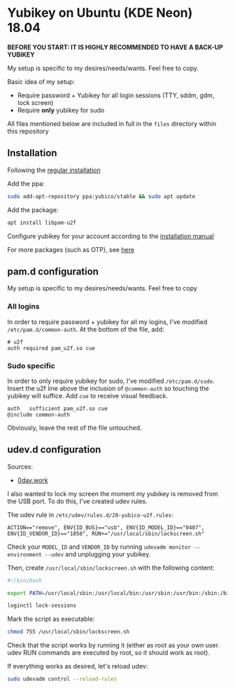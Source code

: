 # Yubikey on Ubuntu (KDE Neon) 18.04

**BEFORE YOU START: IT IS HIGHLY RECOMMENDED TO HAVE A BACK-UP YUBIKEY**

My setup is specific to my desires/needs/wants. Feel free to copy.

Basic idea of my setup:

* Require password + Yubikey for all login sessions (TTY, sddm, gdm, lock screen)
* Require **only** yubikey for sudo

All files mentioned below are included in full in the `files` directory within this repository

## Installation
Following the [regular installation](https://support.yubico.com/support/solutions/articles/15000011356-ubuntu-linux-login-guide-u2f)

Add the ppa:
```bash
sudo add-apt-repository ppa:yubico/stable && sudo apt update
```

Add the package:
```bash
apt install libpam-u2f
```

Configure yubikey for your account according to the [installation manual]()

For more packages (such as OTP), see [here](https://support.yubico.com/support/solutions/articles/15000010964-enabling-the-yubico-ppa-on-ubuntu)

## pam.d configuration
My setup is specific to my desires/needs/wants. Feel free to copy

### All logins
In order to require password + yubikey for all my logins, I've modified `/etc/pam.d/common-auth`. At the bottom of the file, add:
```
# u2f
auth required pam_u2f.so cue
```

### Sudo specific
In order to only require yubikey for sudo, I've modified `/etc/pam.d/sudo`. Insert the u2f line above the inclusion of `@common-auth` so touching the yubikey will suffice. Add `cue` to receive visual feedback.

```
auth   sufficient pam_u2f.so cue
@include common-auth
```

Obviously, leave the rest of the file untouched.


## udev.d configuration
Sources:

* [0day.work](https://0day.work/locking-the-screen-when-removing-a-yubikey/)

I also wanted to lock my screen the moment my yubikey is removed from the USB port. To do this, I've created udev rules.

The udev rule in `/etc/udev/rules.d/20-yubico-u2f.rules`:
```
ACTION=="remove", ENV{ID_BUS}=="usb", ENV{ID_MODEL_ID}=="0407", ENV{ID_VENDOR_ID}=="1050", RUN+="/usr/local/sbin/lockscreen.sh"
```

Check your `MODEL_ID` and `VENDOR_ID` by running `udevadm monitor --environment --udev` and unplugging your yubikey. 

Then, create `/usr/local/sbin/lockscreen.sh` with the following content:

```bash
#!/bin/bash

export PATH=/usr/local/sbin:/usr/local/bin:/usr/sbin:/usr/bin:/sbin:/bin:/snap/bin

loginctl lock-sessions
```

Mark the script as executable:
```bash
chmod 755 /usr/local/sbin/lockscreen.sh
```

Check that the script works by running it (either as root as your own user. udev RUN commands are executed by root, so it should work as root).

If everything works as desired, let's reload udev: 

```bash
sudo udevadm control --reload-rules
```
